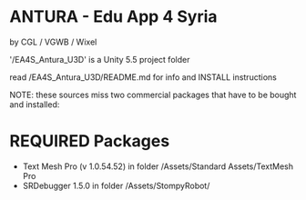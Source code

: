 # ANTURA - Edu App 4 Syria
by CGL / VGWB / Wixel

'/EA4S_Antura_U3D' is a Unity 5.5 project folder

read /EA4S_Antura_U3D/README.md for info and INSTALL instructions

NOTE:
these sources miss two commercial packages that have to be bought and installed:

REQUIRED Packages
==================

- Text Mesh Pro (v 1.0.54.52) in folder /Assets/Standard Assets/TextMesh Pro
- SRDebugger 1.5.0 in folder /Assets/StompyRobot/
